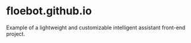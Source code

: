 # floebot.github.io
Example of a lightweight and customizable intelligent assistant front-end project.
